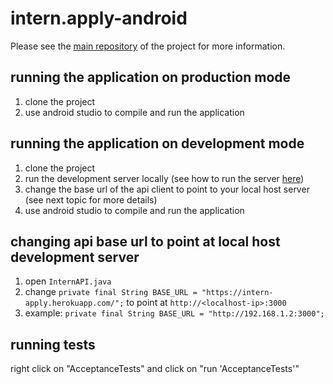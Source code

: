 # intern.apply-android

Please see the [main repository](https://github.com/DimaMukhin/intern.apply) of the project for more information.

## running the application on production mode

1. clone the project
2. use android studio to compile and run the application

## running the application on development mode

1. clone the project
2. run the development server locally (see how to run the server [here](https://github.com/DimaMukhin/intern.apply))
3. change the base url of the api client to point to your local host server (see next topic for more details)
4. use android studio to compile and run the application

## changing api base url to point at local host development server

1. open `InternAPI.java`
2. change `private final String BASE_URL = "https://intern-apply.herokuapp.com/";` to point at `http://<localhost-ip>:3000`
3. example: `private final String BASE_URL = "http://192.168.1.2:3000";`

## running tests

right click on "AcceptanceTests" and click on "run 'AcceptanceTests'"
